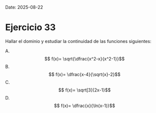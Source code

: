 Date: 2025-08-22

# Ejercicio 33

 
Hallar el dominio y estudiar la continuidad de las funciones siguientes:

A.  $$ f(x)= \sqrt{\dfrac{x^2-x}{x^2-1}}$$
B.  $$ f(x)= \dfrac{x-4}{\sqrt{x}-2}$$
C.  $$ f(x)= \sqrt[3]{2x-1}$$
D.  $$ f(x)= \dfrac{x}{\ln(x-1)}$$
